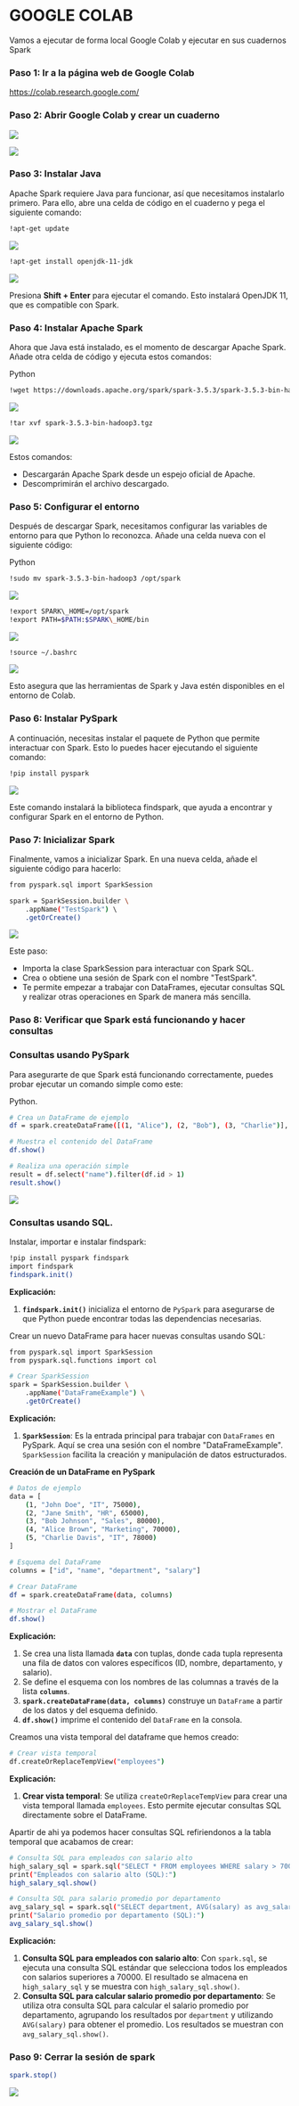 # GOOGLE COLAB

Vamos a ejecutar de forma local Google Colab y ejecutar en sus cuadernos Spark

### Paso 1: Ir a la página web de Google Colab

<https://colab.research.google.com/>

### Paso 2: Abrir Google Colab y crear un cuaderno 

![](images/Aspose.Words.9722cfa8-9de7-465e-ac6a-73fabd9bf371.013.jpeg)

![](images/Aspose.Words.9722cfa8-9de7-465e-ac6a-73fabd9bf371.014.jpeg)

### Paso 3: Instalar Java

Apache Spark requiere Java para funcionar, así que necesitamos instalarlo primero. Para ello, abre una celda de código en el cuaderno y pega el siguiente comando:


```bash
!apt-get update
```
    

![](images/Aspose.Words.9722cfa8-9de7-465e-ac6a-73fabd9bf371.016.png)

```bash
!apt-get install openjdk-11-jdk
```
![](images/Aspose.Words.9722cfa8-9de7-465e-ac6a-73fabd9bf371.018.png)

Presiona **Shift + Enter** para ejecutar el comando. Esto instalará OpenJDK 11, que es compatible con Spark. 

### Paso 4: Instalar Apache Spark

Ahora que Java está instalado, es el momento de descargar Apache Spark. Añade otra celda de código y ejecuta estos comandos:

Python 

```bash
!wget https://downloads.apache.org/spark/spark-3.5.3/spark-3.5.3-bin-hadoop3.tgz
```

![](images/Aspose.Words.9722cfa8-9de7-465e-ac6a-73fabd9bf371.020.png)

```bash
!tar xvf spark-3.5.3-bin-hadoop3.tgz
```
![](images/Aspose.Words.9722cfa8-9de7-465e-ac6a-73fabd9bf371.022.png)

Estos comandos: 

- Descargarán Apache Spark desde un espejo oficial de Apache.
- Descomprimirán el archivo descargado.

### Paso 5: Configurar el entorno

Después de descargar Spark, necesitamos configurar las variables de entorno para que Python lo reconozca. Añade una celda nueva con el siguiente código:

Python 

```bash
!sudo mv spark-3.5.3-bin-hadoop3 /opt/spark
```

![](images/Aspose.Words.9722cfa8-9de7-465e-ac6a-73fabd9bf371.023.png)

```bash
!export SPARK\_HOME=/opt/spark 
!export PATH=$PATH:$SPARK\_HOME/bin 
```

![](images/Aspose.Words.9722cfa8-9de7-465e-ac6a-73fabd9bf371.025.png)

```bash
!source ~/.bashrc
```

![](images/Aspose.Words.9722cfa8-9de7-465e-ac6a-73fabd9bf371.027.png)

Esto asegura que las herramientas de Spark y Java estén disponibles en el entorno de Colab. 

### Paso 6: Instalar PySpark

A continuación, necesitas instalar el paquete de Python que permite interactuar con Spark. Esto lo puedes hacer ejecutando el siguiente comando:

```bash
!pip install pyspark
```

![](images/Aspose.Words.9722cfa8-9de7-465e-ac6a-73fabd9bf371.028.png)

Este comando instalará la biblioteca findspark, que ayuda a encontrar y configurar Spark en el entorno de Python. 

### Paso 7: Inicializar Spark

Finalmente, vamos a inicializar Spark. En una nueva celda, añade el siguiente código para hacerlo: 

```bash
from pyspark.sql import SparkSession 

spark = SparkSession.builder \ 
    .appName("TestSpark") \ 
    .getOrCreate() 
```
![](images/Aspose.Words.9722cfa8-9de7-465e-ac6a-73fabd9bf371.030.png)

Este paso: 

- Importa la clase SparkSession para interactuar con Spark SQL. 
- Crea o obtiene una sesión de Spark con el nombre "TestSpark". 
- Te permite empezar a trabajar con DataFrames, ejecutar consultas SQL y realizar otras operaciones en Spark de manera más sencilla.

### Paso 8: Verificar que Spark está funcionando y hacer consultas

### Consultas usando PySpark
Para asegurarte de que Spark está funcionando correctamente, puedes probar ejecutar un comando simple como este:

Python.

```bash
# Crea un DataFrame de ejemplo 
df = spark.createDataFrame([(1, "Alice"), (2, "Bob"), (3, "Charlie")], ["id", "name"]) 

# Muestra el contenido del DataFrame 
df.show() 

# Realiza una operación simple 
result = df.select("name").filter(df.id > 1) 
result.show() 
```
![](images/Aspose.Words.9722cfa8-9de7-465e-ac6a-73fabd9bf371.032.jpeg)

### Consultas usando SQL.
Instalar, importar e instalar findspark:
```bash
!pip install pyspark findspark
import findspark
findspark.init()
```
**Explicación:** 
1. **`findspark.init()`** inicializa el entorno de `PySpark` para asegurarse de que Python puede encontrar todas las dependencias necesarias.

Crear un nuevo DataFrame para hacer nuevas consultas usando SQL:
```bash
from pyspark.sql import SparkSession
from pyspark.sql.functions import col

# Crear SparkSession
spark = SparkSession.builder \
    .appName("DataFrameExample") \
    .getOrCreate()
```
**Explicación:** 
1. **`SparkSession`**: Es la entrada principal para trabajar con `DataFrames` en PySpark. Aquí se crea una sesión con el nombre "DataFrameExample". `SparkSession` facilita la creación y manipulación de datos estructurados.

**Creación de un DataFrame en PySpark**
```bash
# Datos de ejemplo
data = [
    (1, "John Doe", "IT", 75000),
    (2, "Jane Smith", "HR", 65000),
    (3, "Bob Johnson", "Sales", 80000),
    (4, "Alice Brown", "Marketing", 70000),
    (5, "Charlie Davis", "IT", 78000)
]

# Esquema del DataFrame
columns = ["id", "name", "department", "salary"]

# Crear DataFrame
df = spark.createDataFrame(data, columns)

# Mostrar el DataFrame
df.show()
```
**Explicación:** 
1. Se crea una lista llamada **`data`** con tuplas, donde cada tupla representa una fila de datos con valores específicos (ID, nombre, departamento, y salario).
2. Se define el esquema con los nombres de las columnas a través de la lista **`columns`**.
3. **`spark.createDataFrame(data, columns)`** construye un `DataFrame` a partir de los datos y del esquema definido.
4. **`df.show()`** imprime el contenido del `DataFrame` en la consola.

Creamos una vista temporal del dataframe que hemos creado:
```bash
# Crear vista temporal
df.createOrReplaceTempView("employees")
```
**Explicación:** 
1. **Crear vista temporal**: Se utiliza `createOrReplaceTempView` para crear una vista temporal llamada `employees`. Esto permite ejecutar consultas SQL directamente sobre el DataFrame.

Apartir de ahi ya podemos hacer consultas SQL refiriendonos a la tabla temporal que acabamos de crear:
```bash
# Consulta SQL para empleados con salario alto
high_salary_sql = spark.sql("SELECT * FROM employees WHERE salary > 70000")
print("Empleados con salario alto (SQL):")
high_salary_sql.show()

# Consulta SQL para salario promedio por departamento
avg_salary_sql = spark.sql("SELECT department, AVG(salary) as avg_salary FROM employees GROUP BY department")
print("Salario promedio por departamento (SQL):")
avg_salary_sql.show()
```
**Explicación:** 
1. **Consulta SQL para empleados con salario alto**: Con `spark.sql`, se ejecuta una consulta SQL estándar que selecciona todos los empleados con salarios superiores a 70000. El resultado se almacena en `high_salary_sql` y se muestra con `high_salary_sql.show()`.
2. **Consulta SQL para calcular salario promedio por departamento**: Se utiliza otra consulta SQL para calcular el salario promedio por departamento, agrupando los resultados por `department` y utilizando `AVG(salary)` para obtener el promedio. Los resultados se muestran con `avg_salary_sql.show()`.

### Paso 9: Cerrar la sesión de spark

```bash
spark.stop()
```
![](images/Aspose.Words.9722cfa8-9de7-465e-ac6a-73fabd9bf371.034.png)

